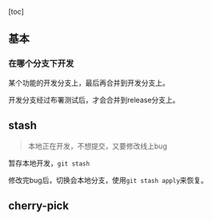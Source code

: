 [toc]

## 基本

### 在哪个分支下开发

某个功能的开发分支上，最后再合并到开发分支上。

开发分支经过布署测试后，才会合并到release分支上。



## stash

> 本地正在开发，不想提交，又要修改线上bug

暂存本地开发，`git stash`

修改完bug后，切换会本地分支，使用`git stash apply`来恢复。

## cherry-pick